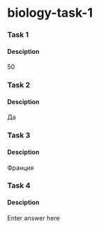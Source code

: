 # biology-task-1

### Task 1
#### Desciption
50

### Task 2
#### Desciption
Да

### Task 3
#### Desciption
Франция

### Task 4
#### Desciption
Enter answer here
